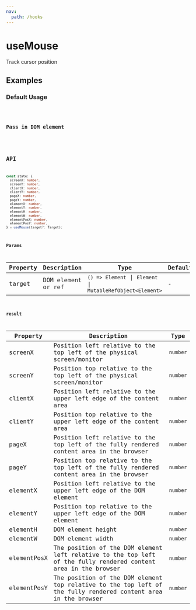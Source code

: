 ```yaml
---
nav:
  path: /hooks
---
```


# useMouse

Track cursor position

## Examples

### Default Usage

<code src="./demo/demo1.tsx" />

### Pass in DOM element

<code src="./demo/demo2.tsx" />

## API

```typescript
const state: {
  screenX: number, 
  screenY: number, 
  clientX: number, 
  clientY: number,
  pageX: number,
  pageY: number,
  elementX: number,
  elementY: number,
  elementH: number,
  elementW: number,
  elementPosX: number,
  elementPosY: number,
} = useMouse(target?: Target);
```

### Params

| Property | Description                      | Type         | Default |
|----------|----------------------------------|--------------|---------|
| target   | DOM element or ref | `() => Element` \| `Element` \| `MutableRefObject<Element>` | -       |

### result

| Property | Description                                                                              | Type     |
|----------|------------------------------------------------------------------------------------------|----------|
| screenX  | Position left relative to the top left of the physical screen/monitor                    | `number` |
| screenY  | Position top relative to the top left of the physical screen/monitor                     | `number` |
| clientX  | Position left relative to the upper left edge of the content area                        | `number` |
| clientY  | Position top relative to the upper left edge of the content area                         | `number` |
| pageX    | Position left relative to the top left of the fully rendered content area in the browser | `number` |
| pageY    | Position top relative to the top left of the fully rendered content area in the browser  | `number` |
| elementX | Position left relative to the upper left edge of the DOM element | `number` |
| elementY | Position top relative to the upper left edge of the DOM element | `number` |
| elementH | DOM element height | `number` |
| elementW | DOM element width | `number` |
| elementPosX | The position of the DOM element left relative to the top left of the fully rendered content area in the browser | `number` |
| elementPosY | The position of the DOM element top relative to the top left of the fully rendered content area in the browser | `number` |
